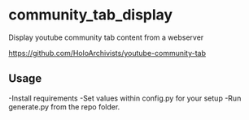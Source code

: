 # community_tab_display
Display youtube community tab content from a webserver

https://github.com/HoloArchivists/youtube-community-tab

## Usage
-Install requirements
-Set values within config.py for your setup
-Run generate.py from the repo folder.
